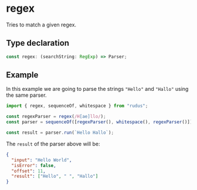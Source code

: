 # regex

Tries to match a given regex.

## Type declaration

```ts
const regex: (searchString: RegExp) => Parser;
```

## Example

In this example we are going to parse the strings `"Hello"` and `"Hallo"` using the same parser.

```ts
import { regex, sequenceOf, whitespace } from "rudus";

const regexParser = regex(/H[ae]llo/);
const parser = sequenceOf([regexParser(), whitespace(), regexParser()]);

const result = parser.run(`Hello Hallo`);
```

The `result` of the parser above will be:

```json
{
  "input": "Hello World",
  "isError": false,
  "offset": 11,
  "result": ["Hello", " ", "Hallo"]
}
```
